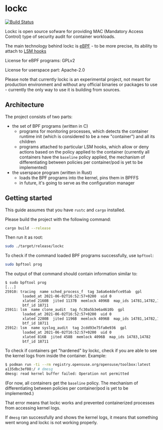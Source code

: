 # lockc

[![Build Status](https://github.com/rancher-sandbox/lockc/actions/workflows/rust.yml/badge.svg)](https://github.com/rancher-sandbox/lockc/actions/workflows/rust.yml)

Lockc is open source sofware for providing MAC (Mandatory Access Control)
type of security audit for container workloads.

The main technology behind lockc is [eBPF](https://ebpf.io/) - to be more
precise, its ability to attach to [LSM hooks](https://www.kernel.org/doc/html/latest/bpf/bpf_lsm.html)

License for eBPF programs: GPLv2

License for userspace part: Apache-2.0

Please note that currently lockc is an experimental project, not meant for
production environment and without any official binaries or packages to use -
currently the only way to use it is building from sources.

## Architecture

The project consists of two parts:

* the set of BPF programs (written in C)
  * programs for monitoring processes, which detects the container runtime init
    (which is considered to be a new "container") and all its children
  * programs attached to particular LSM hooks, which allow or deny actions
    based on the policy applied to the container (currently all containers have
    the `baseline` policy applied, the mechanism of differentiating between
    policies per container/pod is yet to be implemented)
* the userspace program (written in Rust)
  * loads the BPF programs into the kernel, pins them in BPFFS
  * in future, it's going to serve as the configuration manager

## Getting started

This guide assumes that you have `rustc` and `cargo` installed.

Please build the project with the following command:

```bash
cargo build --release
```

Then run it as root:

```bash
sudo ./target/release/lockc
```

To check if the command loaded BPF programs successfully, use `bpftool`:

```bash
sudo bpftool prog
```

The output of that command should contain information similar to:

```bash
$ sudo bpftool prog
[...]
25910: tracing  name sched_process_f  tag 3a6a6e4defce95ab  gpl
        loaded_at 2021-06-02T16:52:57+0200  uid 0
        xlated 2160B  jited 1137B  memlock 4096B  map_ids 14781,14782,14783
        btf_id 18711
25911: lsm  name clone_audit  tag fc30a5b3e6a4610b  gpl
        loaded_at 2021-06-02T16:52:57+0200  uid 0
        xlated 2280B  jited 1196B  memlock 4096B  map_ids 14781,14782,14783
        btf_id 18711
25912: lsm  name syslog_audit  tag 2cdd93e75fa0e936  gpl
        loaded_at 2021-06-02T16:52:57+0200  uid 0
        xlated 816B  jited 458B  memlock 4096B  map_ids 14783,14782
        btf_id 18711
```

To check if containers get "hardened" by lockc, check if you are able to see
the kernel logs from inside the container. Example:

```bash
$ podman run -ti --rm registry.opensuse.org/opensuse/toolbox:latest
a135dbc3ef08:/ # dmesg
dmesg: read kernel buffer failed: Operation not permitted
```

(For now, all containers get the `baseline` policy. The mechanism of
differentiating between policies per container/pod is yet to be implemented.)

That error means that lockc works and prevented containerized processes from
accessing kernel logs.

If `dmesg` ran successfully and shows the kernel logs, it means that something
went wrong and lockc is not working properly.
